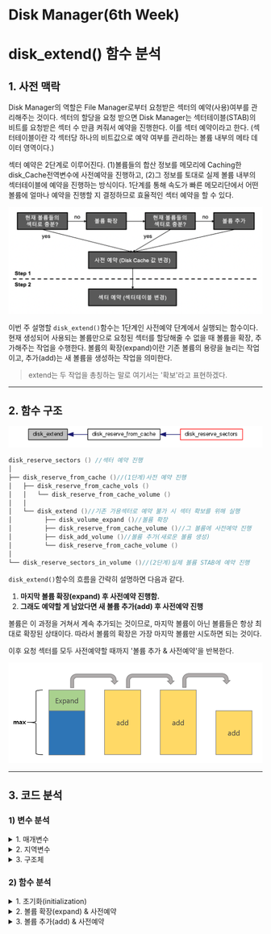 # Disk Manager(6th Week)

# disk_extend() 함수 분석

## 1. 사전 맥락
 Disk Manager의 역할은 File Manager로부터 요청받은 섹터의 예약(사용)여부를 관리해주는 것이다. 섹터의 할당을 요청 받으면 Disk Manager는 섹터테이블(STAB)의 비트를 요청받은 섹터 수 만큼 켜줘서 예약을 진행한다. 이를 섹터 예약이라고 한다. (섹터테이블이란 각 섹터당 하나의 비트값으로 예약 여부를 관리하는 볼륨 내부의 메타 데이터 영역이다.)

 섹터 예약은 2단계로 이루어진다. (1)볼륨들의 합산 정보를 메모리에 Caching한 disk_Cache전역변수에 사전예약을 진행하고, (2)그 정보를 토대로 실제 볼륨 내부의 섹터테이블에 예약을 진행하는 방식이다. 1단계를 통해 속도가 빠른 메모리단에서 어떤 볼륨에 얼마나 예약을 진행할 지 결정하므로 효율적인 섹터 예약을 할 수 있다.

<img src="img/섹터 예약 순서도.png">

 이번 주 설명할 `disk_extend()`함수는 1단계인 사전예약 단계에서 실행되는 함수이다. 현재 생성되어 사용되는 볼륨만으로 요청된 섹터를 할당해줄 수 없을 때 볼륨을 확장, 추가해주는 작업을 수행한다. 볼륨의 확장(expand)이란 기존 볼륨의 용량을 늘리는 작업이고, 추가(add)는 새 볼륨을 생성하는 작업을 의미한다.
 > extend는 두 작업을 총칭하는 말로 여기서는 '확보'라고 표현하겠다.
 ---
 ## 2. 함수 구조
<img src="img/disk_extend_caller_graph.png">

```c
disk_reserve_sectors () //섹터 예약 진행
│
├── disk_reserve_from_cache ()//(1단계)사전 예약 진행
│   ├── disk_reserve_from_cache_vols ()
│   │	└── disk_reserve_from_cache_volume ()
│   │
│   └── disk_extend ()//기존 가용섹터로 예약 불가 시 섹터 확보를 위해 실행
│		  ├── disk_volume_expand ()//볼륨 확장
│		  ├── disk_reserve_from_cache_volume ()//그 볼륨에 사전예약 진행
│		  ├── disk_add_volume ()//볼륨 추가(새로운 볼륨 생성)
│		  └── disk_reserve_from_cache_volume ()
│
└── disk_reserve_sectors_in_volume ()//(2단계)실제 볼륨 STAB에 예약 진행
```

  `disk_extend()`함수의 흐름을 간략히 설명하면 다음과 같다.

1. **마지막 볼륨 확장(expand) 후 사전예약 진행함.**
2. **그래도 예약할 게 남았다면 새 볼륨 추가(add) 후 사전예약 진행**

 볼륨은 이 과정을 거쳐서 계속 추가되는 것이므로, 마지막 볼륨이 아닌 볼륨들은 항상 최대로 확장된 상태이다. 따라서 볼륨의 확장은 가장 마지막 볼륨만 시도하면 되는 것이다.

 이후 요청 섹터를 모두 사전예약할 때까지 '볼륨 추가 & 사전예약'을 반복한다.

<img src="img/expand_add.PNG">

---

 ## 3. 코드 분석
### 1) 변수 분석
<details>
<summary> 1. 매개변수 </summary>

```c
static int disk_extend (THREAD_ENTRY * thread_p,
 DISK_EXTEND_INFO * extend_info, DISK_RESERVE_CONTEXT * reserve_context)
```

```c
DISK_EXTEND_INFO * extend_info//타입 별 합산 정보 저장 구조체(disk_Cache에 속해있음)
typedef struct disk_extend_info DISK_EXTEND_INFO;
struct disk_extend_info
{
	volatile DKNSECTS nsect_free;//볼륨들의 합산 가용 섹터 수
	volatile DKNSECTS nsect_total;//볼륨들의 합산 전체 섹터 수
	volatile DKNSECTS nsect_max;//모든 볼륨의 최대 확장 가능크기의 합
	volatile DKNSECTS nsect_intention;//확보하려는 섹터 수

	pthread_mutex_t mutex_reserve;//사전 예약 시 뮤텍스
	#if !defined (NDEBUG)
	volatile int owner_reserve;//뮤텍스 소유한 쓰레드id
	#endif				/* !NDEBUG */

	DKNSECTS nsect_vol_max;//볼륨 확장 시 최댓값, 볼륨 생성 시 볼륨 헤더의 nsect_max로 설정됨.
	VOLID volid_extend;//마지막에 생성된 volid, auto extent대상이 됨.
	DB_VOLTYPE voltype;//볼륨 타입
};
```	

```c
DISK_RESERVE_CONTEXT * reserve_context//사전예약 관련 정보들 저장되어 있음.
struct disk_reserve_context
{
	int nsect_total; //예약 요청된 섹터 수
	VSID *vsidp; // 섹터의 배열, 예약과정에서 산출된 최종 섹터들의 위치

	DISK_CACHE_VOL_RESERVE cache_vol_reserve[VOLID_MAX]; // 볼륨별 사전예약 섹터 수의 배열
	int n_cache_vol_reserve; // 사전예약한 섹터들이 포함된 볼륨들의 수, cache_vol_reserve의 길이
	int n_cache_reserve_remaining; // 아직 사전예약 되지 못한 섹터들의 수, nsect_total - n_cache_vol_reserve = nsect_reserve

	DKNSECTS nsects_lastvol_remaining; //실제 예약 처리시에 해당 볼륨에서 남은 섹터 예약량

	DB_VOLPURPOSE purpose; // 예약 목적
};
```

</details>
<details>
<summary>2. 지역변수</summary>

```c
DKNSECTS free = extend_info->nsect_free;//현재 가용 섹터
DKNSECTS intention = extend_info->nsect_intention;//남은 요청 섹터 수
DKNSECTS total = extend_info->nsect_total;//현재 섹터의 개수
DKNSECTS max = extend_info->nsect_max;//확장 가능한 최대 섹터 개수
DB_VOLTYPE voltype = extend_info->voltype;//확장 하려는 볼륨의 타입

DKNSECTS nsect_extend;//확보해야 할 총 섹터수 저장
DKNSECTS target_free;

DBDEF_VOL_EXT_INFO volext;//볼륨 추가 시 필요한 정보 저장 구조체
VOLID volid_new = NULL_VOLID;//새 볼륨 생성(add)시 이 변수에 id값 저장

DKNSECTS nsect_free_new = 0;
```
</details>
<details>
<summary>3. 구조체</summary>

`DBDEF_VOL_EXT_INFO volext;`
새 볼륨 추가(add)할 때 필요한 정보들을 저장한 구조체 변수이다.

```c
typedef struct dbdef_vol_ext_info DBDEF_VOL_EXT_INFO;
struct dbdef_vol_ext_info
{
	const char *path; /*볼륨이 생성될 경로, NULL이면 시스템 파라미터 값 */
	const char *name;	/* 볼륨 명, NULL이면 [db_name].ext[volid] 형식으로 생성 */
	const char *comments;	/* Comments which are included in the volume extension header. */
	int max_npages; /* 생성하는 볼륨의 최대 페이지 */
	int extend_npages; /* Number of pages to extend - used for generic volume only */
	INT32 nsect_total; /* 생성 볼륨의 현재 섹터 수 */
	INT32 nsect_max; /* 볼륨이 확장할 때 가질 수 있는 최대 섹터 수 */
	int max_writesize_in_sec;	/* the amount of volume written per second */
	DB_VOLPURPOSE purpose;	/* The purpose of the volume extension. One of the following: -
					* DB_PERMANENT_DATA_PURPOSE, DB_TEMPORARY_DATA_PURPOSE */
	DB_VOLTYPE voltype;		/* Permanent of temporary volume type */
	bool overwrite;
};
```
</details>

### 2) 함수 분석
<details>
<summary>1. 초기화(initialization)</summary>

```c
DKNSECTS free = extend_info->nsect_free;//현재 가용 섹터
DKNSECTS intention = extend_info->nsect_intention;//남은 요청 섹터 수
DKNSECTS total = extend_info->nsect_total;//현재 섹터의 개수
DKNSECTS max = extend_info->nsect_max;//확장 가능한 최대 섹터 개수
DB_VOLTYPE voltype = extend_info->voltype;//확장 하려는 볼륨의 타입

DKNSECTS nsect_extend;//요청받은 섹터 총 개수 저장 변수
DKNSECTS target_free;

DBDEF_VOL_EXT_INFO volext;//볼륨 생성 시(add) 필요한 정보 저장 구조체
VOLID volid_new = NULL_VOLID;

DKNSECTS nsect_free_new = 0;//확장, 추가로 얻은 가용섹터 수
			.
			.
			.
target_free = MAX ((DKNSECTS) (total * 0.01), DISK_MIN_VOLUME_SECTS);//total의 1%만큼 여유공간 할당
nsect_extend = MAX (target_free - free, 0) + intention;//확보해야 할 섹터 수 저장
```
</details>
<details>
<summary>2. 볼륨 확장(expand) & 사전예약</summary>

```c
if (total < max)
{
	DKNSECTS to_expand;

  /* 2-1) 현재 볼륨의 확장 섹터 수 구함. */
	to_expand = MIN (nsect_extend, max - total);
  /* 2-2) 볼륨 확장 */
	error_code = disk_volume_expand (thread_p, extend_info->volid_extend,
	voltype, to_expand, &nsect_free_new);

	assert (nsect_free_new >= to_expand);

	if (extend_info->nsect_total == extend_info->nsect_max)
	{
		extend_info->volid_extend = NULL_VOLID;
		//마지막 볼륨 확장했으므로, 확장할 볼륨 저장 변수에 NULL저장 
	}

  /* 2-3) 확장된 섹터 수 변수들에 적용 */
	//확보할 총 섹터 수 저장 변수에 확장해서 새로 생긴 섹터수만큼 빼줌.
	nsect_extend -= nsect_free_new;

	//현재 총 섹터수를 의미하는 total변수에는 추가해줌.
	extend_info->nsect_total += nsect_free_new;
	//(total변수값 변경은 expand명령에서만 이루어지고 expand뮤텍스에 의해 보호됨.)
	//(expand 뮤텍스는 extend 함수 바깥에서 lock된 상태)

  /* 2-4) 확장한 볼륨에 사전예약 진행 */
	disk_cache_lock_reserve (extend_info);//예약 뮤텍스 잠금
	//새로 생성한 섹터수를 disk_Cache-> extend_info안의 가용섹터수 저장 변수에 더해줌.
	disk_cache_update_vol_free (extend_info->volid_extend, nsect_free_new);

	//예약할 섹터가 남았다면 예약 시도
	if (reserve_context != NULL && reserve_context->n_cache_reserve_remaining > 0)
	{
		disk_reserve_from_cache_volume (extend_info->volid_extend, reserve_context);
	}
	disk_cache_unlock_reserve (extend_info);//예약 뮤텍스 해제

	//max만큼 확장 잘 됐는지 체크
	assert (extend_info->nsect_total == extend_info->nsect_max);
```
</details>

<details>
<summary>3. 볼륨 추가(add) & 사전예약</summary>

```c
/* 3-1) volext지역변수 초기화. (볼륨 생성에 필요한 정보 저장 변수) */
volext.nsect_max = extend_info->nsect_vol_max;//볼륨 확장 시 최댓값
volext.comments = "Automatic Volume Extension";
volext.voltype = voltype;
volext.purpose = voltype == DB_PERMANENT_VOLTYPE ? DB_PERMANENT_DATA_PURPOSE : DB_TEMPORARY_DATA_PURPOSE;
volext.overwrite = false;
volext.max_writesize_in_sec = 0;
/* 3-2) 사전예약 끝날 때까지 볼륨 추가&사전예약 반복 */
while (nsect_extend > 0)
{
	volext.path = NULL;
	volext.name = NULL;

  /* 3-3) 생성할 볼륨의 total값 저장 */
	//확보할 섹터 수 + 시스템 페이지 영역 섹터 수(nsect_max를 비트로 표현할 만큼 섹터페이지로 할당되어 있으므로)
	volext.nsect_total = nsect_extend + DISK_SYS_NSECT_SIZE (volext.nsect_max);
	//유효범위에 맞게 조정
	//total이 max보다 크면 처음부터 max크기로 볼륨 생성(확장 불가)
	volext.nsect_total = MIN (volext.nsect_max, volext.nsect_total);
	volext.nsect_total = MAX (volext.nsect_total, DISK_MIN_VOLUME_SECTS);
	volext.nsect_total = DISK_SECTS_ROUND_UP (volext.nsect_total);
  /* 3-4) 볼륨 생성 */
	error_code = disk_add_volume (thread_p, &volext, &volid_new, &nsect_free_new);
	if (error_code != NO_ERROR)
	{
		ASSERT_ERROR ();
		return error_code;
	}
	assert (disk_Cache->nvols_perm + disk_Cache->nvols_temp <= LOG_MAX_DBVOLID);
  /* 3-5) 새 볼륨 추가로 생긴 섹터 수를 변수값에 적용 */
	nsect_extend -= nsect_free_new;

	extend_info->nsect_total += volext.nsect_total;
	extend_info->nsect_max += volext.nsect_max;
  /* 3-6) 추가한 볼륨에 사전예약 진행 */
	disk_cache_lock_reserve (extend_info);
	disk_Cache->vols[volid_new].nsect_free = nsect_free_new;
	assert (disk_Cache->vols[volid_new].purpose == volext.purpose);
	extend_info->nsect_free += nsect_free_new;
	if (reserve_context && reserve_context->n_cache_reserve_remaining > 0)
	{
		disk_reserve_from_cache_volume (volid_new, reserve_context);
		//생성한 볼륨에 사전예약 진행
	}

	disk_cache_unlock_reserve (extend_info);
  /* 3-7) 아래 조건이 참이면, 사전예약이 완료됐다는 의미 */
	if (extend_info->nsect_total < extend_info->nsect_max)
	{
		extend_info->volid_extend = volid_new;
		//다음에 확장할 볼륨id 저장하는 변수에 새 볼륨id저장
	}

	assert (disk_is_valid_volid (volid_new));//새 볼륨 id 범위 체크
}
```
</details>